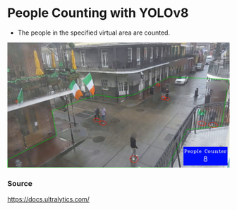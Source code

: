 # People Counting with YOLOv8

- The people in the specified virtual area are counted.

![screenshot](results/result_count.png)

### Source

https://docs.ultralytics.com/